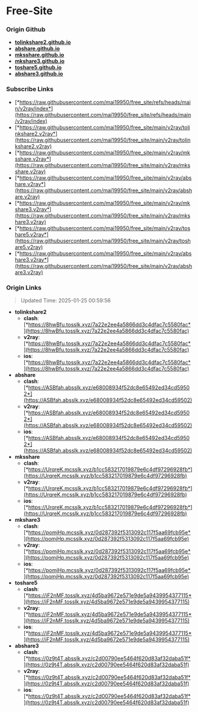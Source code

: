 # Free-Site

### Origin Github

- [**tolinkshare2.github.io**](https://github.com/tolinkshare2/tolinkshare2.github.io)
- [**abshare.github.io**](https://github.com/abshare/abshare.github.io)
- [**mksshare.github.io**](https://github.com/mksshare/mksshare.github.io)
- [**mkshare3.github.io**](https://github.com/mkshare3/mkshare3.github.io)
- [**toshare5.github.io**](https://github.com/toshare5/toshare5.github.io)
- [**abshare3.github.io**](https://github.com/abshare3/abshare3.github.io)

### Subscribe Links

- [*https://raw.githubusercontent.com/mai19950/free_site/refs/heads/main/v2ray/index*](https://raw.githubusercontent.com/mai19950/free_site/refs/heads/main/v2ray/index)
- [*https://raw.githubusercontent.com/mai19950/free_site/main/v2ray/tolinkshare2.v2ray*](https://raw.githubusercontent.com/mai19950/free_site/main/v2ray/tolinkshare2.v2ray)
- [*https://raw.githubusercontent.com/mai19950/free_site/main/v2ray/mksshare.v2ray*](https://raw.githubusercontent.com/mai19950/free_site/main/v2ray/mksshare.v2ray)
- [*https://raw.githubusercontent.com/mai19950/free_site/main/v2ray/abshare.v2ray*](https://raw.githubusercontent.com/mai19950/free_site/main/v2ray/abshare.v2ray)
- [*https://raw.githubusercontent.com/mai19950/free_site/main/v2ray/mkshare3.v2ray*](https://raw.githubusercontent.com/mai19950/free_site/main/v2ray/mkshare3.v2ray)
- [*https://raw.githubusercontent.com/mai19950/free_site/main/v2ray/toshare5.v2ray*](https://raw.githubusercontent.com/mai19950/free_site/main/v2ray/toshare5.v2ray)
- [*https://raw.githubusercontent.com/mai19950/free_site/main/v2ray/abshare3.v2ray*](https://raw.githubusercontent.com/mai19950/free_site/main/v2ray/abshare3.v2ray)

### Origin Links

> Updated Time: 2025-01-25 00:59:56

- **tolinkshare2**
  - **clash**: [*https://8hwBfu.tosslk.xyz/7a22e2ee4a5866dd3c4dfac7c5580fac*](https://8hwBfu.tosslk.xyz/7a22e2ee4a5866dd3c4dfac7c5580fac)
  - **v2ray**: [*https://8hwBfu.tosslk.xyz/7a22e2ee4a5866dd3c4dfac7c5580fac*](https://8hwBfu.tosslk.xyz/7a22e2ee4a5866dd3c4dfac7c5580fac)
  - **ios**: [*https://8hwBfu.tosslk.xyz/7a22e2ee4a5866dd3c4dfac7c5580fac*](https://8hwBfu.tosslk.xyz/7a22e2ee4a5866dd3c4dfac7c5580fac)
- **abshare**
  - **clash**: [*https://ASBfah.absslk.xyz/e68008934f52dc8e65492ed34cd59502*](https://ASBfah.absslk.xyz/e68008934f52dc8e65492ed34cd59502)
  - **v2ray**: [*https://ASBfah.absslk.xyz/e68008934f52dc8e65492ed34cd59502*](https://ASBfah.absslk.xyz/e68008934f52dc8e65492ed34cd59502)
  - **ios**: [*https://ASBfah.absslk.xyz/e68008934f52dc8e65492ed34cd59502*](https://ASBfah.absslk.xyz/e68008934f52dc8e65492ed34cd59502)
- **mksshare**
  - **clash**: [*https://UrqreK.mcsslk.xyz/b1cc583217019879e6c4df97296928fb*](https://UrqreK.mcsslk.xyz/b1cc583217019879e6c4df97296928fb)
  - **v2ray**: [*https://UrqreK.mcsslk.xyz/b1cc583217019879e6c4df97296928fb*](https://UrqreK.mcsslk.xyz/b1cc583217019879e6c4df97296928fb)
  - **ios**: [*https://UrqreK.mcsslk.xyz/b1cc583217019879e6c4df97296928fb*](https://UrqreK.mcsslk.xyz/b1cc583217019879e6c4df97296928fb)
- **mkshare3**
  - **clash**: [*https://pomjHp.mcsslk.xyz/0d287392f5313092c117f5aa69fcb95e*](https://pomjHp.mcsslk.xyz/0d287392f5313092c117f5aa69fcb95e)
  - **v2ray**: [*https://pomjHp.mcsslk.xyz/0d287392f5313092c117f5aa69fcb95e*](https://pomjHp.mcsslk.xyz/0d287392f5313092c117f5aa69fcb95e)
  - **ios**: [*https://pomjHp.mcsslk.xyz/0d287392f5313092c117f5aa69fcb95e*](https://pomjHp.mcsslk.xyz/0d287392f5313092c117f5aa69fcb95e)
- **toshare5**
  - **clash**: [*https://iF2nMF.tosslk.xyz/4d5ba9672e571e9de5a9439954377115*](https://iF2nMF.tosslk.xyz/4d5ba9672e571e9de5a9439954377115)
  - **v2ray**: [*https://iF2nMF.tosslk.xyz/4d5ba9672e571e9de5a9439954377115*](https://iF2nMF.tosslk.xyz/4d5ba9672e571e9de5a9439954377115)
  - **ios**: [*https://iF2nMF.tosslk.xyz/4d5ba9672e571e9de5a9439954377115*](https://iF2nMF.tosslk.xyz/4d5ba9672e571e9de5a9439954377115)
- **abshare3**
  - **clash**: [*https://0z9t4T.absslk.xyz/c2d00790ee5464f620d83af32daba51f*](https://0z9t4T.absslk.xyz/c2d00790ee5464f620d83af32daba51f)
  - **v2ray**: [*https://0z9t4T.absslk.xyz/c2d00790ee5464f620d83af32daba51f*](https://0z9t4T.absslk.xyz/c2d00790ee5464f620d83af32daba51f)
  - **ios**: [*https://0z9t4T.absslk.xyz/c2d00790ee5464f620d83af32daba51f*](https://0z9t4T.absslk.xyz/c2d00790ee5464f620d83af32daba51f)
